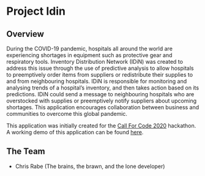 # Project Idin

## Overview
During the COVID-19 pandemic, hospitals all around the world are experiencing shortages in equipment 
such as protective gear and respiratory tools. Inventory Distribution Network (IDiN)  was created to 
address this issue through the use of predictive analysis to allow hospitals to preemptively order items 
from suppliers or redistribute their supplies to and from neighbouring hospitals. IDiN is responsible for monitoring 
and analysing trends of a hospital’s inventory, and then takes action based on its predictions. IDiN could send a message to neighbouring 
hospitals who are overstocked with supplies or preemptively notify suppliers about upcoming shortages. This application encourages collaboration 
between business and communities to overcome this global pandemic.

This application was initially created for the [Call For Code 2020](https://developer.ibm.com/callforcode) hackathon.
A working demo of this application can be found [here](https://project-idin.herokuapp.com).

## The Team

- Chris Rabe (The brains, the brawn, and the lone developer)
